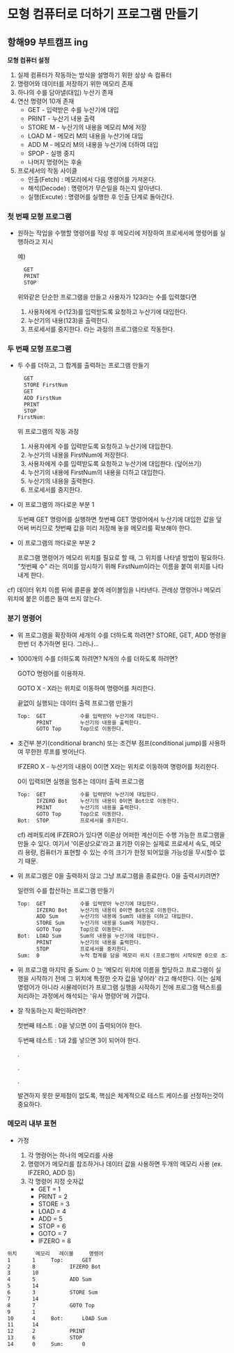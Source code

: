 # 모형 컴퓨터로 더하기 프로그램 만들기
## 항해99 부트캠프 ing




**모형 컴퓨터 설정**


  1. 실제 컴퓨터가 작동하는 방식을 설명하기 위한 상상 속 컴퓨터
  2. 명령어와 데이터를 저장하기 위한 메모리 존재
  3. 하나의 수를 담아낼(대입) 누산기 존재
  4. 연산 명령어 10개 존재
      * GET - 입력받은 수를 누산기에 대입
      * PRINT - 누산기 내용 출력
      * STORE M - 누산기의 내용을 메모리 M에 저장
      * LOAD M - 메모리 M의 내용을 누산기에 대입
      * ADD M - 메모리 M의 내용을 누산기에 더하여 대입
      * SPOP - 실행 중지
      * 나머지 명령어는 후술
  5. 프로세서의 작동 사이클
      * 인출(Fetch) : 메모리에서 다음 명령어를 가져온다.
      * 해석(Decode) : 명령어가 무슨일을 하는지 알아낸다.
      * 실행(Excute) : 명령어를 실행한 후 인출 단계로 돌아간다.




### 첫 번째 모형 프로그램

* 원하는 작업을 수행할 명령어를 작성 후 메모리에 저장하여 프로세서에 명령어를 실행하라고 지시

  예)
  ```txt
    GET
    PRINT
    STOP
  ```
  위와같은 단순한 프로그램을 만들고 사용자가 123라는 수를 입력했다면
  1. 사용자에게 수(123)를 입력받도록 요청하고 누산기에 대입한다.
  2. 누산기의 내용(123)을 출력한다.
  3. 프로세서를 중지한다.
  라는 과정의 프로그램으로 작동한다.




### 두 번째 모형 프로그램


* 두 수를 더하고, 그 합계를 출력하는 프로그램 만들기
  ```txt
    GET
    STORE FirstNum
    GET
    ADD FirstNum
    PRINT
    STOP
  FirstNum:
  ```
  위 프로그램의 작동 과정
  1. 사용자에게 수를 입력받도록 요청하고 누산기에 대입한다.
  2. 누산기의 내용을 FirstNum에 저장한다.
  3. 사용자에게 수를 입력받도록 요청하고 누산기에 대입한다. (덮어쓰기)
  4. 누산기의 내용에 FirstNum의 내용을 더하고 대입한다.
  5. 누산기의 내용을 출력한다.
  6. 프로세서를 중지한다.

* 이 프로그램의 까다로운 부분 1

  두번째 GET 명령어를 실행하면 첫번째 GET 명령어에서 누산기에 대입한 값을 덮어써 버리므로 첫번째 값을 미리 저장해 놓을 메모리를 확보해야 한다.

* 이 프로그램의 까다로운 부분 2

  프로그램 명령어가 메모리 위치를 필요로 할 때, 그 위치를 나타낼 방법이 필요하다.
  "첫번째 수" 라는 의미를 암시하기 위해 FirstNum이라는 이름을 붙여 위치를 나타내게 한다.

cf) 데이터 위치 이름 뒤에 콜론을 붙여 레이블임을 나타낸다. 관례상 명령어나 메모리 위치에 붙은 이름은 들여 쓰지 않는다.




### 분기 명령어

* 위 프로그램을 확장하여 세개의 수를 더하도록 하려면? STORE, GET, ADD 명령을 한번 더 추가하면 된다. 그러나...


* 1000개의 수를 더하도록 하려면? N개의 수를 더하도록 하려면?

  GOTO 명령어를 이용하자.
  
  GOTO X - X라는 위치로 이동하여 명령어를 처리한다.

  끝없이 실행되는 데이터 출력 프로그램 만들기
  ```txt
  Top:  GET           수를 입력받아 누산기에 대입한다.
        PRINT         누산기의 내용을 출력한다.
        GOTO Top      Top으로 이동한다.
  ```


* 조건부 분기(conditional branch) 또는 조건부 점프(conditional jump)를 사용하여 무한한 루프를 벗어난다.

  IFZERO X - 누산기의 내용이 0이면 X라는 위치로 이동하여 명령어를 처리한다.

  0이 입력되면 실행을 멈추는 데이터 출력 프로그램
  ```txt
  Top:  GET           수를 입력받아 누산기에 대입한다.
        IFZERO Bot    누산기의 내용이 0이면 Bot으로 이동한다.
        PRINT         누산기의 내용을 출력한다.
        GOTO Top      Top으로 이동한다.
  Bot:  STOP          프로세서를 중지한다.
  ```
  cf) 레퍼토리에 IFZERO가 있다면 이론상 어떠한 계산이든 수행 가능한 프로그램을 만들 수 있다. 여기서 '이론상으로'라고 표기한 이유는 실제로 프로세서 속도, 메모리 용량, 컴퓨터가 표현할 수 있는 수의 크기가 한정 되어있을 가능성을 무시할수 없기 때문.


* 위 프로그램은 0을 출력하지 않고 그냥 프로그램을 종료한다. 0을 출력시키려면?

  일련의 수를 합산하는 프로그램 만들기
  ```txt
  Top:  GET           수를 입력받아 누산기에 대입한다.
        IFZERO Bot    누산기의 내용이 0이면 Bot으로 이동한다.
        ADD Sum       누산기의 내용에 Sum의 내용을 더하고 대입한다.
        STORE Sum     누산기의 내용을 Sum에 저장한다.
        GOTO Top      Top으로 이동한다.
  Bot:  LOAD Sum      Sum의 내용을 누산기에 대입한다.
        PRINT         누산기의 내용을 출력한다.
        STOP          프로세서를 중지한다.
  Sum:  0             누적 합계를 담을 메모리 위치 (프로그램이 시작되면 0으로 초기화한다.)
  ```


* 위 프로그램 마지막 줄 Sum: 0 는 '메모리 위치에 이름을 할당하고 프로그램이 실행을 시작하기 전에 그 위치에 특정한 숫자 값을 넣어라' 라고 해석한다. 이는 실제 명령어가 아니라 시뮬레이터가 프로그램 실행을 시작하기 전에 프로그램 텍스트를 처리하는 과정에서 해석되는 '유사 명령어'에 가깝다.


* 잘 작동하는지 확인하려면?

    첫번째 테스트 : 0을 넣으면 0이 출력되어야 한다.
    
    두번째 테스트 : 1과 2를 넣으면 3이 되어야 한다. 
    
    .
    
    .
    
    .
  
    발견하지 못한 문제점이 없도록, 핵심은 체계적으로 테스트 케이스를 선정하는것이 중요하다.




### 메모리 내부 표현


* 가정

  1. 각 명령어는 하나의 메모리를 사용
  2. 명령어가 메모리를 참조하거나 데이터 값을 사용하면 두개의 메모리 사용 (ex. IFZERO, ADD 등)
  3. 각 명령어 지정 숫자값
      * GET = 1
      * PRINT = 2
      * STORE = 3
      * LOAD = 4
      * ADD = 5
      * STOP = 6
      * GOTO = 7
      * IFZERO = 8

```txt
위치		메모리	  레이블     명령어
1		1	  Top:	    GET
2		8		    IFZERO Bot
3		10				
4		5		    ADD Sum
5		14				
6		3		    STORE Sum
7		14				
8		7		    GOTO Top
9		1				
10		4	  Bot:	    LOAD Sum
11		14				
12		2		    PRINT
13		6		    STOP
14		0	  Sum:	    0
```
